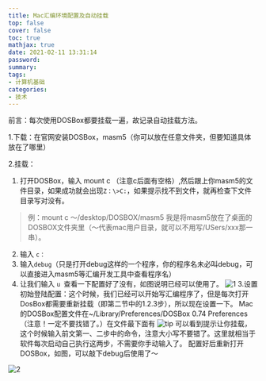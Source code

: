```yaml
---
title: Mac汇编环境配置及自动挂载
top: false
cover: false
toc: true
mathjax: true
date: 2021-02-11 13:31:14
password:
summary:
tags:
- 计算机基础
categories:
- 技术
---
```


前言：每次使用DOSBox都要挂载一遍，故记录自动挂载方法。
<!--more-->

1.下载：在官网安装DOSBox，masm5（你可以放在任意文件夹，但要知道具体放在了哪里）

2.挂载：
1. 打开DOSBox，输入 mount c （注意c后面有空格）,然后跟上你masm5的文件目录，如果成功就会出现`Z：\>C:`，如果提示找不到文件，就再检查下文件目录写对没有。
> 例：mount c ～/desktop/DOSBOX/masm5
我是将masm5放在了桌面的DOSBOX文件夹里（～代表mac用户目录，就可以不用写/USers/xxx那一串）。
2. 输入 `c：`
3. 输入`debug`（只是打开debug这样的一个程序，你的程序名未必叫debug，可以直接进入masm5等汇编开发工具中查看程序名）
4. 让我们输入 `u `查看一下配置好了没有，如图说明已经可以使用了。
![1](/img/one.png)
3.设置初始登陆配置：这个时候，我们已经可以开始写汇编程序了，但是每次打开DosBox都需要重新挂载（即第二节中的1.2.3步），所以现在设置一下。
Mac的DOSBox配置文件在~/Library/Preferences/DOSBox 0.74 Preferences（注意！一定不要找错了。）在文件最下面有
![tip](/img/tip.png)
可以看到提示让你挂载，这个时候输入前文第一、二步中的命令，注意大小写不要错了。这里就相当于软件每次启动自己执行这两步，不需要你手动输入了。
配置好后重新打开DOSBox，如图，可以敲下debug后使用了～

![2](/img/2.png)


